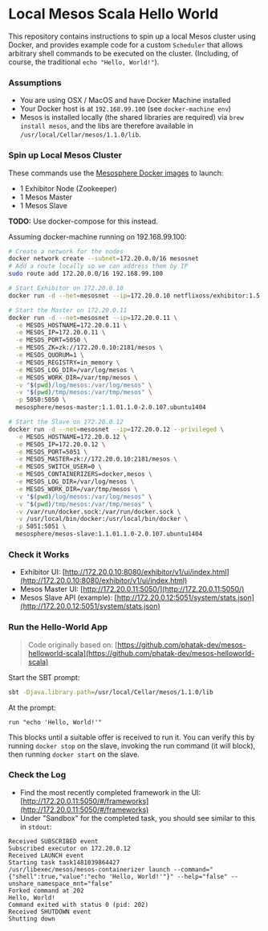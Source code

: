 # Local Mesos Scala Hello World

This repository contains instructions to spin up a local Mesos cluster using Docker, and provides example code for a custom `Scheduler` that allows arbitrary shell commands to be executed on the cluster. (Including, of course, the traditional `echo "Hello, World!"`).

### Assumptions
* You are using OSX / MacOS and have Docker Machine installed
* Your Docker host is at `192.168.99.100` (see `docker-machine env`)
* Mesos is installed locally (the shared libraries are required) via `brew install mesos`, and the libs are therefore available in `/usr/local/Cellar/mesos/1.1.0/lib`.

### Spin up Local Mesos Cluster

These commands use the [Mesosphere Docker images](https://github.com/mesosphere/docker-containers/tree/master/mesos) to launch:

* 1 Exhibitor Node (Zookeeper)
* 1 Mesos Master
* 1 Mesos Slave

**TODO:** Use docker-compose for this instead.

Assuming docker-machine running on 192.168.99.100:

```bash
# Create a network for the nodes
docker network create --subnet=172.20.0.0/16 mesosnet
# Add a route locally so we can address them by IP
sudo route add 172.20.0.0/16 192.168.99.100
```

```bash
# Start Exhibitor on 172.20.0.10
docker run -d --net=mesosnet --ip=172.20.0.10 netflixoss/exhibitor:1.5.2
```

```bash
# Start the Master on 172.20.0.11
docker run -d --net=mesosnet --ip=172.20.0.11 \
  -e MESOS_HOSTNAME=172.20.0.11 \
  -e MESOS_IP=172.20.0.11 \
  -e MESOS_PORT=5050 \
  -e MESOS_ZK=zk://172.20.0.10:2181/mesos \
  -e MESOS_QUORUM=1 \
  -e MESOS_REGISTRY=in_memory \
  -e MESOS_LOG_DIR=/var/log/mesos \
  -e MESOS_WORK_DIR=/var/tmp/mesos \
  -v "$(pwd)/log/mesos:/var/log/mesos" \
  -v "$(pwd)/tmp/mesos:/var/tmp/mesos" \
  -p 5050:5050 \
  mesosphere/mesos-master:1.1.01.1.0-2.0.107.ubuntu1404
```

```bash
# Start the Slave on 172.20.0.12
docker run -d --net=mesosnet --ip=172.20.0.12 --privileged \
  -e MESOS_HOSTNAME=172.20.0.12 \
  -e MESOS_IP=172.20.0.12 \
  -e MESOS_PORT=5051 \
  -e MESOS_MASTER=zk://172.20.0.10:2181/mesos \
  -e MESOS_SWITCH_USER=0 \
  -e MESOS_CONTAINERIZERS=docker,mesos \
  -e MESOS_LOG_DIR=/var/log/mesos \
  -e MESOS_WORK_DIR=/var/tmp/mesos \
  -v "$(pwd)/log/mesos:/var/log/mesos" \
  -v "$(pwd)/tmp/mesos:/var/tmp/mesos" \
  -v /var/run/docker.sock:/var/run/docker.sock \
  -v /usr/local/bin/docker:/usr/local/bin/docker \
  -p 5051:5051 \
  mesosphere/mesos-slave:1.1.01.1.0-2.0.107.ubuntu1404
```

### Check it Works

* Exhibitor UI: [http://172.20.0.10:8080/exhibitor/v1/ui/index.html](http://172.20.0.10:8080/exhibitor/v1/ui/index.html)
* Mesos Master UI: [http://172.20.0.11:5050/](http://172.20.0.11:5050/)
* Mesos Slave API (example): [http://172.20.0.12:5051/system/stats.json](http://172.20.0.12:5051/system/stats.json)

### Run the Hello-World App

> Code originally based on: [https://github.com/phatak-dev/mesos-helloworld-scala](https://github.com/phatak-dev/mesos-helloworld-scala)

Start the SBT prompt:

```bash
sbt -Djava.library.path=/usr/local/Cellar/mesos/1.1.0/lib
```

At the prompt:

```
run "echo 'Hello, World!'"
```

This blocks until a suitable offer is received to run it. You can verify this by running `docker stop` on the slave, invoking the run command (it will block), then running `docker start` on the slave.

### Check the Log

* Find the most recently completed framework in the UI: [http://172.20.0.11:5050/#/frameworks](http://172.20.0.11:5050/#/frameworks)
* Under "Sandbox" for the completed task, you should see similar to this in `stdout`:

```
Received SUBSCRIBED event
Subscribed executor on 172.20.0.12
Received LAUNCH event
Starting task task1481039864427
/usr/libexec/mesos/mesos-containerizer launch --command="{"shell":true,"value":"echo 'Hello, World!'"}" --help="false" --unshare_namespace_mnt="false"
Forked command at 202
Hello, World!
Command exited with status 0 (pid: 202)
Received SHUTDOWN event
Shutting down
```
